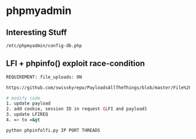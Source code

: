 # phpmyadmin

## Interesting Stuff

```
/etc/phpmyadmin/config-db.php
```

## LFI + phpinfo() exploit race-condition

```bash
REQUIREMENT: file_uploads: ON

https://github.com/swisskyrepo/PayloadsAllTheThings/blob/master/File%20Inclusion/phpinfolfi.py

# modify code
1. update payload
2. add cookie, session ID in request (LFI and payload)
3. update LFIREQ 
4. => to =&gt

python phpinfolfi.py IP PORT THREADS
```
